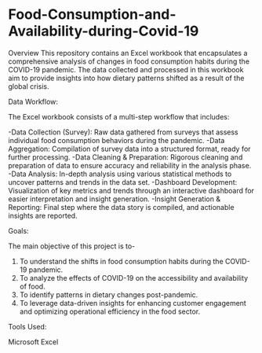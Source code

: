 # Food-Consumption-and-Availability-during-Covid-19
Overview
This repository contains an Excel workbook that encapsulates a comprehensive analysis of changes in food consumption habits during the COVID-19 pandemic. The data collected and processed in this workbook aim to provide insights into how dietary patterns shifted as a result of the global crisis.

Data Workflow:

The Excel workbook consists of a multi-step workflow that includes:

-Data Collection (Survey): Raw data gathered from surveys that assess individual food consumption behaviors during the pandemic.
-Data Aggregation: Compilation of survey data into a structured format, ready for further processing.
-Data Cleaning & Preparation: Rigorous cleaning and preparation of data to ensure accuracy and reliability in the analysis phase.
-Data Analysis: In-depth analysis using various statistical methods to uncover patterns and trends in the data set.
-Dashboard Development: Visualization of key metrics and trends through an interactive dashboard for easier interpretation and insight generation.
-Insight Generation & Reporting: Final step where the data story is compiled, and actionable insights are reported.

Goals:

The main objective of this project is to-
1. To understand the shifts in food consumption habits during the COVID-19 pandemic.
2. To analyze the effects of COVID-19 on the accessibility and availability of food.
3. To identify patterns in dietary changes post-pandemic.
4. To leverage data-driven insights for enhancing customer engagement and optimizing operational efficiency in the food sector.

Tools Used:

Microsoft Excel
